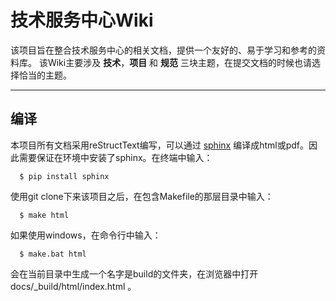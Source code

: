 # 技术服务中心Wiki
该项目旨在整合技术服务中心的相关文档，提供一个友好的、易于学习和参考的资料库。
该Wiki主要涉及 **技术**，**项目** 和 **规范** 三块主题，在提交文档的时候也请选择恰当的主题。
- - - -

## 编译
本项目所有文档采用reStructText编写，可以通过 [sphinx](https://zh-sphinx-doc.readthedocs.io/en/latest/contents.html) 编译成html或pdf。因此需要保证在环境中安装了sphinx。在终端中输入：

```
  $ pip install sphinx
```

使用git clone下来该项目之后，在包含Makefile的那层目录中输入：

```
  $ make html
```

如果使用windows，在命令行中输入：

```
  $ make.bat html
```

会在当前目录中生成一个名字是build的文件夹，在浏览器中打开 docs/\_build/html/index.html 。
